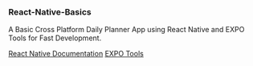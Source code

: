 ### React-Native-Basics
A Basic Cross Platform Daily Planner App using React Native and EXPO Tools for Fast Development.

[React Native Documentation](https://reactnative.dev/)
[EXPO Tools](https://expo.io/tools)
